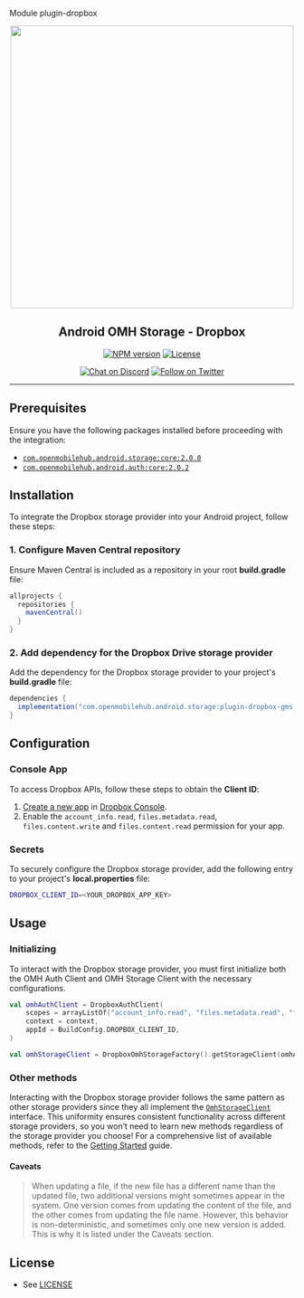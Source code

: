 Module plugin-dropbox

<p align="center">
  <a href="https://miniature-adventure-4gle9ye.pages.github.io/docs/">
    <img width="500px" src="https://openmobilehub.org/wp-content/uploads/sites/13/2024/06/OpenMobileHub-horizontal-color.svg"/><br/>
  </a>
  <h2 align="center">Android OMH Storage - Dropbox</h2>
</p>

<p align="center">
  <a href="https://central.sonatype.com/artifact/com.openmobilehub.android.storage/plugin-dropbox"><img src="https://img.shields.io/maven-central/v/com.openmobilehub.android.storage/plugin-dropbox" alt="NPM version"/></a>
  <a href="https://github.com/openmobilehub/android-omh-storage/blob/main/LICENSE"><img src="https://img.shields.io/github/license/openmobilehub/android-omh-storage" alt="License"/></a>
</p>

<p align="center">
  <a href="https://discord.com/invite/yTAFKbeVMw"><img src="https://img.shields.io/discord/1115727214827278446.svg?style=flat&colorA=7289da&label=Chat%20on%20Discord" alt="Chat on Discord"/></a>
  <a href="https://twitter.com/openmobilehub"><img src="https://img.shields.io/twitter/follow/rnfirebase.svg?style=flat&colorA=1da1f2&colorB=&label=Follow%20on%20Twitter" alt="Follow on Twitter"/></a>
</p>

---

## Prerequisites

Ensure you have the following packages installed before proceeding with the integration:

- [`com.openmobilehub.android.storage:core:2.0.0`](https://miniature-adventure-4gle9ye.pages.github.io/docs/core)
- [`com.openmobilehub.android.auth:core:2.0.2`](https://github.com/openmobilehub/android-omh-auth)

## Installation

To integrate the Dropbox storage provider into your Android project, follow these steps:

### 1. Configure Maven Central repository

Ensure Maven Central is included as a repository in your root **build.gradle** file:

```gradle
allprojects {
  repositories {
    mavenCentral()
  }
}
```

### 2. Add dependency for the Dropbox Drive storage provider

Add the dependency for the Dropbox storage provider to your project's **build.gradle** file:

```gradle
dependencies {
  implementation("com.openmobilehub.android.storage:plugin-dropbox-gms:2.0.0")
}
```

## Configuration

### Console App

To access Dropbox APIs, follow these steps to obtain the **Client ID**:

1. [Create a new app](https://developers.dropbox.com/oauth-guide) in [Dropbox Console](https://www.dropbox.com/developers/apps/create).
2. Enable the `account_info.read`, `files.metadata.read`, `files.content.write` and `files.content.read` permission for your app.

### Secrets

To securely configure the Dropbox storage provider, add the following entry to your project's **local.properties** file:

```bash
DROPBOX_CLIENT_ID=<YOUR_DROPBOX_APP_KEY>
```

## Usage

### Initializing

To interact with the Dropbox storage provider, you must first initialize both the OMH Auth Client and OMH Storage Client with the necessary configurations.

```kotlin
val omhAuthClient = DropboxAuthClient(
    scopes = arrayListOf("account_info.read", "files.metadata.read", "files.content.write", "files.content.read"),
    context = context,
    appId = BuildConfig.DROPBOX_CLIENT_ID,
)

val omhStorageClient = DropboxOmhStorageFactory().getStorageClient(omhAuthClient)
```

### Other methods

Interacting with the Dropbox storage provider follows the same pattern as other storage providers since they all implement the [`OmhStorageClient`](https://miniature-adventure-4gle9ye.pages.github.io/api/packages/core/com.openmobilehub.android.storage.core/-omh-storage-client) interface. This uniformity ensures consistent functionality across different storage providers, so you won’t need to learn new methods regardless of the storage provider you choose! For a comprehensive list of available methods, refer to the [Getting Started](https://miniature-adventure-4gle9ye.pages.github.io/docs/getting-started) guide.

#### Caveats

> When updating a file, if the new file has a different name than the updated file, two additional versions might sometimes appear in the system. One version comes from updating the content of the file, and the other comes from updating the file name. However, this behavior is non-deterministic, and sometimes only one new version is added. This is why it is listed under the Caveats section.

## License

- See [LICENSE](https://github.com/openmobilehub/android-omh-storage/blob/main/LICENSE)

